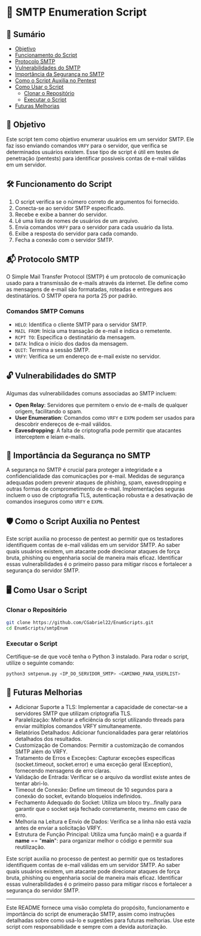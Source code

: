 # 📧 SMTP Enumeration Script

## 📜 Sumário

- [Objetivo](#objetivo)
- [Funcionamento do Script](#funcionamento-do-script)
- [Protocolo SMTP](#protocolo-smtp)
- [Vulnerabilidades do SMTP](#vulnerabilidades-do-smtp)
- [Importância da Segurança no SMTP](#importância-da-segurança-no-smtp)
- [Como o Script Auxilia no Pentest](#como-o-script-auxilia-no-pentest)
- [Como Usar o Script](#como-usar-o-script)
  - [Clonar o Repositório](#clonar-o-repositório)
  - [Executar o Script](#executar-o-script)
- [Futuras Melhorias](#futuras-melhorias)

## 🎯 Objetivo

Este script tem como objetivo enumerar usuários em um servidor SMTP. Ele faz isso enviando comandos `VRFY` para o servidor, que verifica se determinados usuários existem. Esse tipo de script é útil em testes de penetração (pentests) para identificar possíveis contas de e-mail válidas em um servidor.

## 🛠️ Funcionamento do Script

1. O script verifica se o número correto de argumentos foi fornecido.
2. Conecta-se ao servidor SMTP especificado.
3. Recebe e exibe a banner do servidor.
4. Lê uma lista de nomes de usuários de um arquivo.
5. Envia comandos `VRFY` para o servidor para cada usuário da lista.
6. Exibe a resposta do servidor para cada comando.
7. Fecha a conexão com o servidor SMTP.

## 📬 Protocolo SMTP

O Simple Mail Transfer Protocol (SMTP) é um protocolo de comunicação usado para a transmissão de e-mails através da internet. Ele define como as mensagens de e-mail são formatadas, roteadas e entregues aos destinatários. O SMTP opera na porta 25 por padrão.

### Comandos SMTP Comuns

- `HELO`: Identifica o cliente SMTP para o servidor SMTP.
- `MAIL FROM`: Inicia uma transação de e-mail e indica o remetente.
- `RCPT TO`: Especifica o destinatário da mensagem.
- `DATA`: Indica o início dos dados da mensagem.
- `QUIT`: Termina a sessão SMTP.
- `VRFY`: Verifica se um endereço de e-mail existe no servidor.

## 🔓 Vulnerabilidades do SMTP

Algumas das vulnerabilidades comuns associadas ao SMTP incluem:

- **Open Relay**: Servidores que permitem o envio de e-mails de qualquer origem, facilitando o spam.
- **User Enumeration**: Comandos como `VRFY` e `EXPN` podem ser usados para descobrir endereços de e-mail válidos.
- **Eavesdropping**: A falta de criptografia pode permitir que atacantes interceptem e leiam e-mails.

## 🔐 Importância da Segurança no SMTP

A segurança no SMTP é crucial para proteger a integridade e a confidencialidade das comunicações por e-mail. Medidas de segurança adequadas podem prevenir ataques de phishing, spam, eavesdropping e outras formas de comprometimento de e-mail. Implementações seguras incluem o uso de criptografia TLS, autenticação robusta e a desativação de comandos inseguros como `VRFY` e `EXPN`.

## 🛡️ Como o Script Auxilia no Pentest

Este script auxilia no processo de pentest ao permitir que os testadores identifiquem contas de e-mail válidas em um servidor SMTP. Ao saber quais usuários existem, um atacante pode direcionar ataques de força bruta, phishing ou engenharia social de maneira mais eficaz. Identificar essas vulnerabilidades é o primeiro passo para mitigar riscos e fortalecer a segurança do servidor SMTP.

## 🖥️ Como Usar o Script

### Clonar o Repositório

```bash
git clone https://github.com/CGabriel22/EnumScripts.git
cd EnumScripts/smtpEnum
```

### Executar o Script

Certifique-se de que você tenha o Python 3 instalado. Para rodar o script, utilize o seguinte comando:

```bash
python3 smtpenum.py <IP_DO_SERVIDOR_SMTP> <CAMINHO_PARA_USERLIST>
```

## 🌟 Futuras Melhorias

- Adicionar Suporte a TLS: Implementar a capacidade de conectar-se a servidores SMTP que utilizam criptografia TLS.
- Paralelização: Melhorar a eficiência do script utilizando threads para enviar múltiplos comandos VRFY simultaneamente.
- Relatórios Detalhados: Adicionar funcionalidades para gerar relatórios detalhados dos resultados.
- Customização de Comandos: Permitir a customização de comandos SMTP além do VRFY.
- Tratamento de Erros e Exceções: Capturar exceções específicas (socket.timeout, socket.error) e uma exceção geral (Exception), fornecendo mensagens de erro claras.
- Validação de Entrada: Verificar se o arquivo da wordlist existe antes de tentar abri-lo.
- Timeout de Conexão: Define um timeout de 10 segundos para a conexão do socket, evitando bloqueios indefinidos.
- Fechamento Adequado do Socket: Utiliza um bloco try...finally para garantir que o socket seja fechado corretamente, mesmo em caso de erro.
- Melhoria na Leitura e Envio de Dados: Verifica se a linha não está vazia antes de enviar a solicitação VRFY.
- Estrutura de Função Principal: Utiliza uma função main() e a guarda if __name__ == "__main__": para organizar melhor o código e permitir sua reutilização.

Este script auxilia no processo de pentest ao permitir que os testadores identifiquem contas de e-mail válidas em um servidor SMTP. Ao saber quais usuários existem, um atacante pode direcionar ataques de força bruta, phishing ou engenharia social de maneira mais eficaz. Identificar essas vulnerabilidades é o primeiro passo para mitigar riscos e fortalecer a segurança do servidor SMTP.

---

Este README fornece uma visão completa do propósito, funcionamento e importância do script de enumeração SMTP, assim como instruções detalhadas sobre como usá-lo e sugestões para futuras melhorias. Use este script com responsabilidade e sempre com a devida autorização.

